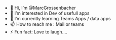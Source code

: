 - 👋 Hi, I’m @MarcGrossenbacher
- 👀 I’m interested in Dev of usefull apps
- 🌱 I’m currently learning Teams Apps / data apps
- 📫 How to reach me : Mail or teams
- ⚡ Fun fact: Love to laugh....

<!---
MarcGrossenbacher/MarcGrossenbacher is a ✨ special ✨ repository because its `README.md` (this file) appears on your GitHub profile.
You can click the Preview link to take a look at your changes.
--->
